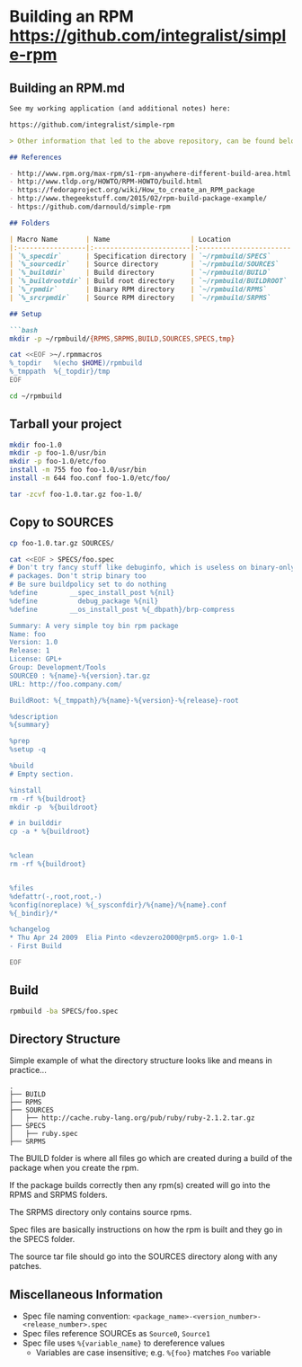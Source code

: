 # Building an RPM https://github.com/integralist/simple-rpm

## Building an RPM.md

```markdown
See my working application (and additional notes) here:

https://github.com/integralist/simple-rpm

> Other information that led to the above repository, can be found below

## References

- http://www.rpm.org/max-rpm/s1-rpm-anywhere-different-build-area.html
- http://www.tldp.org/HOWTO/RPM-HOWTO/build.html
- https://fedoraproject.org/wiki/How_to_create_an_RPM_package
- http://www.thegeekstuff.com/2015/02/rpm-build-package-example/
- https://github.com/darnould/simple-rpm

## Folders

| Macro Name       | Name                    | Location               | Purpose |
|:-----------------|:------------------------|:-----------------------|:------- |
| `%_specdir`      | Specification directory | `~/rpmbuild/SPECS`     | RPM specifications (`.spec`) files |
| `%_sourcedir`    | Source directory        | `~/rpmbuild/SOURCES`   | Pristine source package (e.g. tarballs) and patches |
| `%_builddir`     | Build directory         | `~/rpmbuild/BUILD`     | Source files are unpacked and compiled in a subdirectory underneath this. |
| `%_buildrootdir` | Build root directory    | `~/rpmbuild/BUILDROOT` | Files are installed under here during the `%install` stage. |
| `%_rpmdir`       | Binary RPM directory    | `~/rpmbuild/RPMS`      | Binary RPMs are created and stored under here. |
| `%_srcrpmdir`    | Source RPM directory    | `~/rpmbuild/SRPMS`     | Source RPMs are created and stored here. |

## Setup

```bash
mkdir -p ~/rpmbuild/{RPMS,SRPMS,BUILD,SOURCES,SPECS,tmp}

cat <<EOF >~/.rpmmacros
%_topdir   %(echo $HOME)/rpmbuild
%_tmppath  %{_topdir}/tmp
EOF

cd ~/rpmbuild
```

## Tarball your project

```bash
mkdir foo-1.0
mkdir -p foo-1.0/usr/bin
mkdir -p foo-1.0/etc/foo
install -m 755 foo foo-1.0/usr/bin
install -m 644 foo.conf foo-1.0/etc/foo/

tar -zcvf foo-1.0.tar.gz foo-1.0/
```

## Copy to SOURCES

```bash
cp foo-1.0.tar.gz SOURCES/

cat <<EOF > SPECS/foo.spec
# Don't try fancy stuff like debuginfo, which is useless on binary-only
# packages. Don't strip binary too
# Be sure buildpolicy set to do nothing
%define        __spec_install_post %{nil}
%define          debug_package %{nil}
%define        __os_install_post %{_dbpath}/brp-compress

Summary: A very simple toy bin rpm package
Name: foo
Version: 1.0
Release: 1
License: GPL+
Group: Development/Tools
SOURCE0 : %{name}-%{version}.tar.gz
URL: http://foo.company.com/

BuildRoot: %{_tmppath}/%{name}-%{version}-%{release}-root

%description
%{summary}

%prep
%setup -q

%build
# Empty section.

%install
rm -rf %{buildroot}
mkdir -p  %{buildroot}

# in builddir
cp -a * %{buildroot}


%clean
rm -rf %{buildroot}


%files
%defattr(-,root,root,-)
%config(noreplace) %{_sysconfdir}/%{name}/%{name}.conf
%{_bindir}/*

%changelog
* Thu Apr 24 2009  Elia Pinto <devzero2000@rpm5.org> 1.0-1
- First Build

EOF
```

## Build

```bash
rpmbuild -ba SPECS/foo.spec
```

## Directory Structure

Simple example of what the directory structure looks like and means in practice...

```
.
├── BUILD
├── RPMS
├── SOURCES
│   ├── http://cache.ruby-lang.org/pub/ruby/ruby-2.1.2.tar.gz
├── SPECS
│   ├── ruby.spec
├── SRPMS
```

The BUILD folder is where all files go which are created during a build of the package when you create the rpm.  

If the package builds correctly then any rpm(s) created will go into the RPMS and SRPMS folders.  

The SRPMS directory only contains source rpms.  

Spec files are basically instructions on how the rpm is built and they go in the SPECS folder.  

The source tar file should go into the SOURCES directory along with any patches.

## Miscellaneous Information

- Spec file naming convention: `<package_name>-<version_number>-<release_number>.spec`
- Spec files reference SOURCEs as `Source0`, `Source1`
- Spec file uses `%{variable_name}` to dereference values
  - Variables are case insensitive; e.g. `%{foo}` matches `Foo` variable
```

